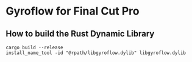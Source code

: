 # Gyroflow for Final Cut Pro

## How to build the Rust Dynamic Library

```
cargo build --release
install_name_tool -id "@rpath/libgyroflow.dylib" libgyroflow.dylib
```